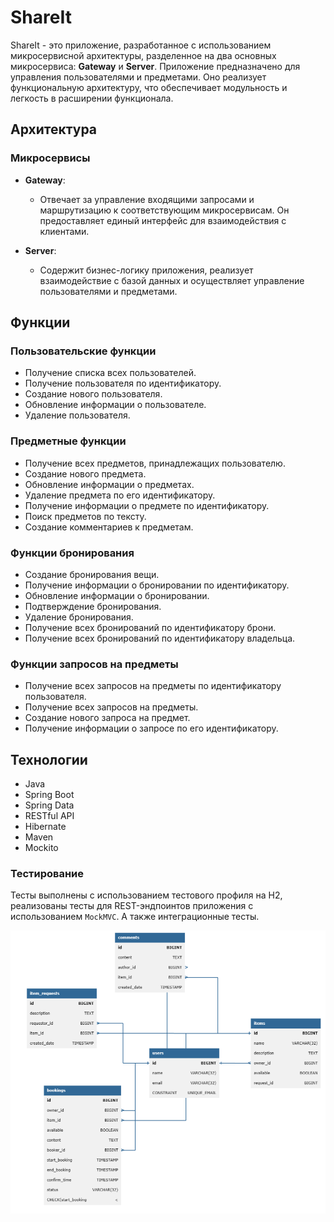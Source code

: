 # ShareIt

ShareIt - это приложение, разработанное с использованием микросервисной архитектуры, разделенное на два основных микросервиса: **Gateway** и **Server**. Приложение предназначено для управления пользователями и предметами. Оно реализует функциональную архитектуру, что обеспечивает модульность и легкость в расширении функционала.

## Архитектура

### Микросервисы

- **Gateway**:
    - Отвечает за управление входящими запросами и маршрутизацию к соответствующим микросервисам. Он предоставляет единый интерфейс для взаимодействия с клиентами.

- **Server**:
    - Содержит бизнес-логику приложения, реализует взаимодействие с базой данных и осуществляет управление пользователями и предметами.
## Функции

### Пользовательские функции

- Получение списка всех пользователей.
- Получение пользователя по идентификатору.
- Создание нового пользователя.
- Обновление информации о пользователе.
- Удаление пользователя.

### Предметные функции

- Получение всех предметов, принадлежащих пользователю.
- Создание нового предмета.
- Обновление информации о предметах.
- Удаление предмета по его идентификатору.
- Получение информации о предмете по идентификатору.
- Поиск предметов по тексту.
- Создание комментариев к предметам.

### Функции бронирования

- Создание бронирования вещи.
- Получение информации о бронировании по идентификатору.
- Обновление информации о бронировании.
- Подтверждение бронирования.
- Удаление бронирования.
- Получение всех бронирований по идентификатору брони.
- Получение всех бронирований по идентификатору владельца.

### Функции запросов на предметы

- Получение всех запросов на предметы по идентификатору пользователя.
- Получение всех запросов на предметы.
- Создание нового запроса на предмет.
- Получение информации о запросе по его идентификатору.

## Технологии

- Java
- Spring Boot
- Spring Data
- RESTful API
- Hibernate
- Maven
- Mockito

### Тестирование

Тесты выполнены с использованием тестового профиля на H2, реализованы тесты для REST-эндпоинтов приложения с использованием `MockMVC`. А также интеграционные тесты.

![gitTitle](https://raw.githubusercontent.com/KiselevAlecksey/java-shareit/main/media/schema.png)